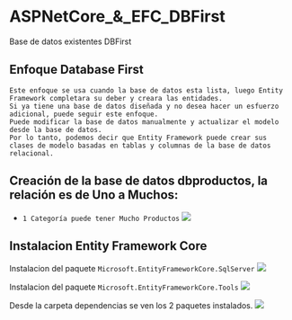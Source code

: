 # ASPNetCore_&_EFC_DBFirst
Base de datos existentes DBFirst

## Enfoque Database First
```
Este enfoque se usa cuando la base de datos esta lista, luego Entity Framework completara su deber y creara las entidades.
Si ya tiene una base de datos diseñada y no desea hacer un esfuerzo adicional, puede seguir este enfoque.
Puede modificar la base de datos manualmente y actualizar el modelo desde la base de datos.
Por lo tanto, podemos decir que Entity Framework puede crear sus clases de modelo basadas en tablas y columnas de la base de datos relacional.
```

## Creación de la base de datos dbproductos, la relación es de Uno a Muchos:
- `1 Categoría puede tener Mucho Productos`
![](../../../Pictures/Relacion_CategoriaProductos.png)

## Instalacion Entity Framework Core
Instalacion del paquete `Microsoft.EntityFrameworkCore.SqlServer`
![](../../../Pictures/Entity%20Framework%20Core.png)

Instalacion del paquete `Microsoft.EntityFrameworkCore.Tools`
![](../../../Pictures/Microsoft.EntityFrameworkCore.Tools.png)

Desde la carpeta dependencias se ven los 2 paquetes instalados.
![](../../../Pictures/Paquetes.png)